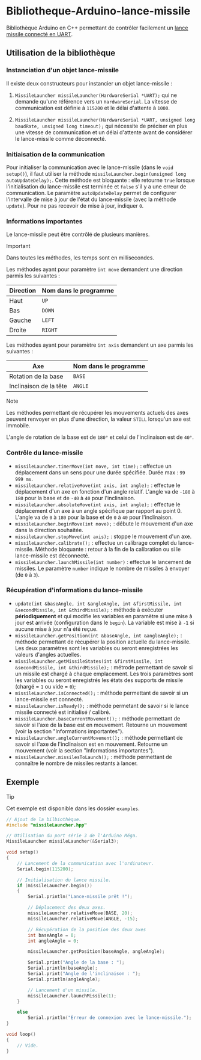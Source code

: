 # Bibliotheque-Arduino-lance-missile

Bibliothèque Arduino en C++ permettant de contrôler facilement un [lance missile connecté en UART](https://github.com/zetiti10/Lance-missile).

## Utilisation de la bibliothèque

### Instanciation d'un objet lance-missile

Il existe deux constructeurs pour instancier un objet lance-missile :

1. `MissileLauncher missileLauncher(HardwareSerial *UART);` qui ne demande qu'une référence vers un `HardwareSerial`. La vitesse de communication est définie à `115200` et le délai d'attente à `1000`.

2. `MissileLauncher missileLauncher(HardwareSerial *UART, unsigned long baudRate, unsigned long timeout);` qui nécessite de préciser en plus une vitesse de communication et un délai d'attente avant de considérer le lance-missile comme déconnecté.

### Initiaisation de la communication

Pour initialiser la communication avec le lance-missile (dans le `void setup()`), il faut utiliser la méthode `missileLauncher.begin(unsigned long autoUpdateDelay);`. Cette méthode est bloquante : elle retourne `true` lorsque l'initialisation du lance-missile est terminée et `false` s'il y a une erreur de communication. Le paramètre `autoUpdateDelay` permet de configurer l'intervalle de mise à jour de l'état du lance-missile (avec la méthode `update`). Pour ne pas recevoir de mise à jour, indiquer `0`.

### Informations importantes

Le lance-missile peut être contrôlé de plusieurs manières.

> [!IMPORTANT]
> Dans toutes les méthodes, les temps sont en millisecondes.

Les méthodes ayant pour paramètre `int move` demandent une direction parmis les suivantes :

| Direction | Nom dans le programme |
| --------- | --------------------- |
| Haut      | `UP`                  |
| Bas       | `DOWN`                |
| Gauche    | `LEFT`                |
| Droite    | `RIGHT`               |

Les méthodes ayant pour paramètre `int axis` demandent un axe parmis les suivantes :

| Axe                    | Nom dans le programme |
| ---------------------- | --------------------- |
| Rotation de la base    | `BASE`                |
| Inclinaison de la tête | `ANGLE`               |

> [!NOTE]
> Les méthodes permettant de récupérer les mouvements actuels des axes peuvent renvoyer en plus d'une direction, la valeur `STILL` lorsqu'un axe est immobile.

L'angle de rotation de la base est de `180°` et celui de l'inclinaison est de `40°`.

### Contrôle du lance-missile

- `missileLauncher.timerMove(int move, int time);` : effectue un déplacement dans un sens pour une durée spécifiée. Durée max : `99 999 ms`.
- `missileLauncher.relativeMove(int axis, int angle);` : effectue le déplacement d'un axe en fonction d'un angle relatif. L'angle va de `-180` à `180` pour la base et de `-40` à `40` pour l'inclinaison.
- `missileLauncher.absoluteMove(int axis, int angle);` : effectue le déplacement d'un axe à un angle spécifique par rapport au point 0. L'angle va de `0` à `180` pour la base et de `0` à `40` pour l'inclinaison.
- `missileLauncher.beginMove(int move);` : débute le mouvement d'un axe dans la direction souhaitée.
- `missileLauncher.stopMove(int axis);` : stoppe le mouvement d'un axe.
- `missileLauncher.calibrate();` : effectue un calibrage complet du lance-missile. Méthode bloquante : retour à la fin de la calibration ou si le lance-missile est déconnecté.
- `missileLauncher.launchMissile(int number)` : effectue le lancement de missiles. Le paramètre `number` indique le nombre de missiles à envoyer (de `0` à `3`).

### Récupération d'informations du lance-missile

- `update(int &baseAngle, int &angleAngle, int &firstMissile, int &secondMissile, int &thirdMissile);` : méthode à exécuter **périodiquement** et qui modifie les variables en paramètre si une mise à jour est arrivée (configuration dans le `begin`). La variable est mise à `-1` si aucune mise à jour n'a été reçue.
- `missileLauncher.getPosition(int &baseAngle, int &angleAngle);` : méthode permettant de récupérer la position actuelle du lance-missile. Les deux paramètres sont les variables ou seront enregistrées les valeurs d'angles actuelles.
- `missileLauncher.getMissileStates(int &firstMissile, int &secondMissile, int &thirdMissile);` : métrode permettant de savoir si un missile est chargé à chaque emplacement. Les trois paramètres sont les variables ou seront enregistrés les états des supports de missile (chargé = `1` ou vide = `0`);
- `missileLauncher.isConnected();` : méthode permettant de savoir si un lance-missile est connecté.
- `missileLauncher.isReady();` : méthode permetant de savoir si le lance missile connecté est initialisé / calibré.
- `missileLauncher.baseCurrentMovement();` : méthode permettant de savoir si l'axe de la base est en mouvement. Retourne un mouvement (voir la section "Informations importantes").
- `missileLauncher.angleCurrentMovement();` : méthode permettant de savoir si l'axe de l'inclinaison est en mouvement. Retourne un mouvement (voir la section "Informations importantes").
- `missileLauncher.missilesToLaunch();` : méthode permettant de connaître le nombre de missiles restants à lancer.

## Exemple

> [!TIP]
> Cet exemple est disponible dans les dossier `examples`.

```cpp
// Ajout de la bilbiothèque.
#include "missileLauncher.hpp"

// Utilisation du port série 3 de l'Arduino Méga.
MissileLauncher missileLauncher(&Serial3);

void setup()
{
    // Lancement de la communication avec l'ordinateur.
    Serial.begin(115200);

    // Initialisation du lance missile.
    if (missileLauncher.begin())
    {
        Serial.println("Lance-missile prêt !");

        // Déplacement des deux axes.
        missileLauncher.relativeMove(BASE, 20);
        missileLauncher.relativeMove(ANGLE, -15);

        // Récupération de la position des deux axes
        int baseAngle = 0;
        int angleAngle = 0;

        missileLauncher.getPosition(baseAngle, angleAngle);

        Serial.print("Angle de la base : ");
        Serial.println(baseAngle);
        Serial.print("Angle de l'inclinaison : ");
        Serial.println(angleAngle);

        // Lancement d'un missile.
        missileLauncher.launchMissile(1);
    }

    else
        Serial.println("Erreur de connexion avec le lance-missile.");
}

void loop()
{
    // Vide.
}
```
